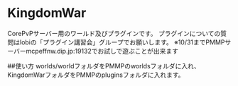 # KingdomWar
CorePvPサーバー用のワールド及びプラグインです。
プラグインについての質問はlobiの「プラグイン講習会」グループでお願いします。
※10/31までPMMPサーバーmcpeffnw.dip.jp:19132でお試しで遊ぶことが出来ます

##使い方
worlds/worldフォルダをPMMPのworldsフォルダに入れ、KingdomWarフォルダをPMMPのpluginsフォルダに入れます。
